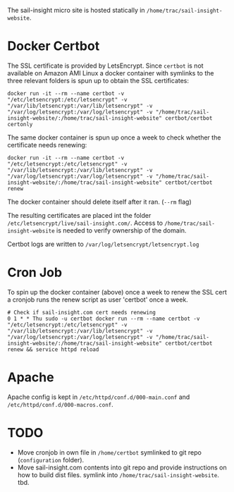 The sail-insight micro site is hosted statically in `/home/trac/sail-insight-website`.

# Docker Certbot

The SSL certificate is provided by LetsEncrypt. Since `certbot` is not available on Amazon AMI Linux a docker container with symlinks to the three relevant folders is spun up to obtain the SSL certificates:

```
docker run -it --rm --name certbot -v "/etc/letsencrypt:/etc/letsencrypt" -v "/var/lib/letsencrypt:/var/lib/letsencrypt" -v "/var/log/letsencrypt:/var/log/letsencrypt" -v "/home/trac/sail-insight-website/:/home/trac/sail-insight-website" certbot/certbot certonly
```

The same docker container is spun up once a week to check whether the certificate needs renewing:

```
docker run -it --rm --name certbot -v "/etc/letsencrypt:/etc/letsencrypt" -v "/var/lib/letsencrypt:/var/lib/letsencrypt" -v "/var/log/letsencrypt:/var/log/letsencrypt" -v "/home/trac/sail-insight-website/:/home/trac/sail-insight-website" certbot/certbot renew
```

The docker container should delete itself after it ran. (`--rm` flag)

The resulting certificates are placed int the folder `/etc/letsencrypt/live/sail-insight.com/`. Access to `/home/trac/sail-insight-website` is needed to verify ownership of the domain.

Certbot logs are written to `/var/log/letsencrypt/letsencrypt.log`

# Cron Job

To spin up the docker container (above) once a week to renew the SSL cert a cronjob runs the renew script as user 'certbot' once a week.

```
# Check if sail-insight.com cert needs renewing
0 1 * * Thu sudo -u certbot docker run --rm --name certbot -v "/etc/letsencrypt:/etc/letsencrypt" -v "/var/lib/letsencrypt:/var/lib/letsencrypt" -v "/var/log/letsencrypt:/var/log/letsencrypt" -v "/home/trac/sail-insight-website/:/home/trac/sail-insight-website" certbot/certbot renew && service httpd reload
```

# Apache

Apache config is kept in `/etc/httpd/conf.d/000-main.conf` and `/etc/httpd/conf.d/000-macros.conf`.


# TODO
* Move cronjob in own file in `/home/certbot` symlinked to git repo (`configuration` folder).
* Move sail-insight.com contents into git repo and provide instructions on how to build dist files. symlink into  `/home/trac/sail-insight-website`. tbd.